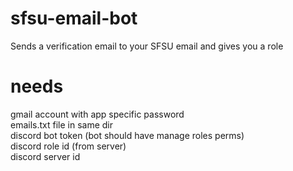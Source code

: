 # sfsu-email-bot
Sends a verification email to your SFSU email and gives you a role

# needs
gmail account with app specific password<br>
emails.txt file in same dir<br>
discord bot token (bot should have manage roles perms)<br>
discord role id (from server)<br>
discord server id<br>
